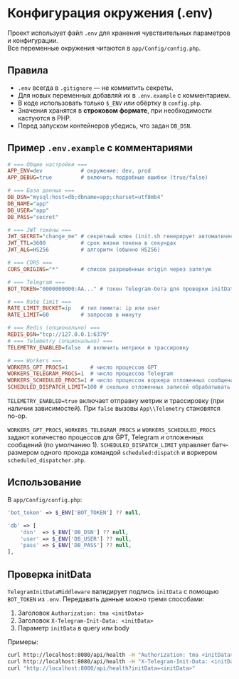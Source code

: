 # Конфигурация окружения (.env)

Проект использует файл `.env` для хранения чувствительных параметров и конфигурации.  
Все переменные окружения читаются в `app/Config/config.php`.

## Правила
- `.env` всегда в `.gitignore` — не коммитить секреты.
- Для новых переменных добавляй их в `.env.example` с комментарием.
- В коде использовать только `$_ENV` или обёртку в `config.php`.
- Значения хранятся в **строковом формате**, при необходимости кастуются в PHP.
- Перед запуском контейнеров убедись, что задан `DB_DSN`.

## Пример `.env.example` с комментариями
```ini
# === Общие настройки ===
APP_ENV=dev            # окружение: dev, prod
APP_DEBUG=true         # включить подробные ошибки (true/false)

# === База данных ===
DB_DSN="mysql:host=db;dbname=app;charset=utf8mb4"
DB_NAME="app"
DB_USER="app"
DB_PASS="secret"

# === JWT токены ===
JWT_SECRET="change_me" # секретный ключ (init.sh генерирует автоматически, если пусто)
JWT_TTL=3600           # срок жизни токена в секундах
JWT_ALG=HS256          # алгоритм (обычно HS256)

# === CORS ===
CORS_ORIGINS="*"       # список разрешённых origin через запятую

# === Telegram ===
BOT_TOKEN="0000000000:AA..." # токен Telegram-бота для проверки initData

# === Rate limit ===
RATE_LIMIT_BUCKET=ip   # тип лимита: ip или user
RATE_LIMIT=60          # запросов в минуту

# === Redis (опционально) ===
REDIS_DSN="tcp://127.0.0.1:6379"
# === Telemetry (опционально) ===
TELEMETRY_ENABLED=false  # включить метрики и трассировку

# === Workers ===
WORKERS_GPT_PROCS=1       # число процессов GPT
WORKERS_TELEGRAM_PROCS=1  # число процессов Telegram
WORKERS_SCHEDULED_PROCS=1 # число процессов воркера отложенных сообщений
SCHEDULED_DISPATCH_LIMIT=100 # сколько отложенных записей обрабатывать за проход
````

`TELEMETRY_ENABLED=true` включает отправку метрик и трассировку (при наличии зависимостей). При `false` вызовы `App\\Telemetry` становятся no-op.

`WORKERS_GPT_PROCS`, `WORKERS_TELEGRAM_PROCS` и `WORKERS_SCHEDULED_PROCS` задают количество процессов для GPT, Telegram и отложенных сообщений (по умолчанию 1).
`SCHEDULED_DISPATCH_LIMIT` управляет батч-размером одного прохода командой `scheduled:dispatch` и воркером `scheduled_dispatcher.php`.

## Использование

В `app/Config/config.php`:

```php
'bot_token' => $_ENV['BOT_TOKEN'] ?? null,

'db' => [
    'dsn'  => $_ENV['DB_DSN'] ?? null,
    'user' => $_ENV['DB_USER'] ?? null,
    'pass' => $_ENV['DB_PASS'] ?? null,
],
```

## Проверка initData

`TelegramInitDataMiddleware` валидирует подпись `initData` с помощью `BOT_TOKEN` из `.env`. Передавать данные можно тремя способами:

1. Заголовок `Authorization: tma <initData>`
2. Заголовок `X-Telegram-Init-Data: <initData>`
3. Параметр `initData` в query или body

Примеры:

```bash
curl http://localhost:8080/api/health -H "Authorization: tma <initData>"
curl http://localhost:8080/api/health -H "X-Telegram-Init-Data: <initData>"
curl "http://localhost:8080/api/health?initData=<initData>"
```
